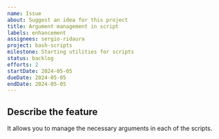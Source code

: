 ```yaml
---
name: Issue
about: Suggest an idea for this project
title: Argument management in script
labels: enhancement
assignees: sergio-ridaura
project: bash-scripts
milestone: Starting utilities for scripts
status: backlog
efforts: 2
startDate: 2024-05-05
dueDate: 2024-05-05
endDate: 2024-05-05
---
```


## Describe the feature

It allows you to manage the necessary arguments in each of the scripts.
